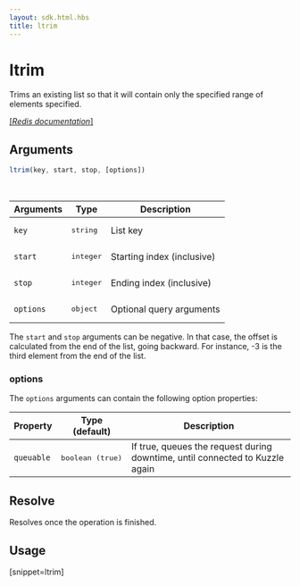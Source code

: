 ```yaml
---
layout: sdk.html.hbs
title: ltrim
---
```


# ltrim

Trims an existing list so that it will contain only the specified range of elements specified.

[[_Redis documentation_]](https://redis.io/commands/ltrim)

## Arguments

```js
ltrim(key, start, stop, [options])
```

<br/>

| Arguments    | Type    | Description |
|--------------|---------|-------------|
| `key` | <pre>string</pre> | List key |
| `start` | <pre>integer</pre> | Starting index (inclusive) |
| `stop` | <pre>integer</pre> | Ending index (inclusive) |
| ``options`` | <pre>object</pre> | Optional query arguments |

The `start` and `stop` arguments can be negative. In that case, the offset is calculated from the end of the list, going backward. For instance, -3 is the third element from the end of the list.

### options

The `options` arguments can contain the following option properties:

| Property   | Type (default)   | Description                       |
| ---------- | ------- | --------------------------------- |
| `queuable` | <pre>boolean (true)</pre> | If true, queues the request during downtime, until connected to Kuzzle again |

## Resolve

Resolves once the operation is finished.

## Usage

[snippet=ltrim]
